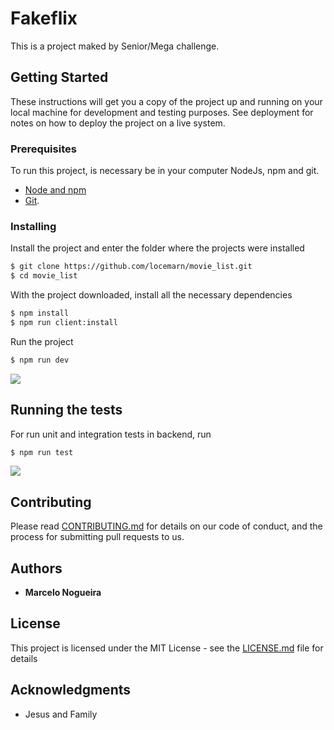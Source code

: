 # Fakeflix
This is a project maked by Senior/Mega challenge.
## Getting Started
These instructions will get you a copy of the project up and running on your local machine for development and testing purposes. See deployment for notes on how to deploy the project on a live system.
### Prerequisites
To run this project, is necessary be in your computer NodeJs, npm and git.
* [Node and npm](https://nodejs.org/en/)
* [Git](https://git-scm.com/).

### Installing
Install the project and enter the folder where the projects were installed
```sh
$ git clone https://github.com/locemarn/movie_list.git
$ cd movie_list
```

With the project downloaded, install all the necessary dependencies
```sh
$ npm install
$ npm run client:install
```
Run the project
```sh
$ npm run dev
```

![](http://giphygifs.s3.amazonaws.com/media/fBPHsZUqZ3KfTOfb9M/giphy.gif)

## Running the tests
For run unit and integration tests in backend, run
```sh
$ npm run test
```
![](http://giphygifs.s3.amazonaws.com/media/3djFAjRQEuKjBDsqvr/giphy.gif)


## Contributing
Please read [CONTRIBUTING.md](https://github.com/locemarn/movie_list/blob/master/CONTRIBUTING.md) for details on our code of conduct, and the process for submitting pull requests to us.
<!-- ## Versioning
We use [SemVer](http://semver.org/) for versioning. For the versions available, see the [tags on this repository](https://github.com/your/project/tags). -->
## Authors
* **Marcelo Nogueira**
## License
This project is licensed under the MIT License - see the [LICENSE.md](LICENSE.md) file for details
## Acknowledgments
* Jesus and Family
